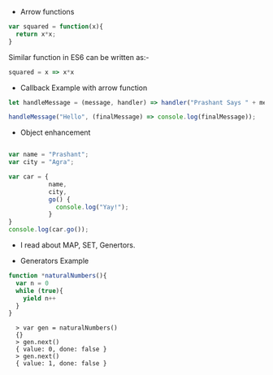 * Arrow functions

```Javascript
var squared = function(x){
  return x*x;
}
```
Similar function in ES6 can be written as:-

```Javascript
squared = x => x*x
```


* Callback Example with arrow function

```Javascript
let handleMessage = (message, handler) => handler("Prashant Says " + message);

handleMessage("Hello", (finalMessage) => console.log(finalMessage));
```

* Object enhancement

```Javascript

var name = "Prashant";
var city = "Agra";

var car = {
  		   name,
           city,
  		   go() {
             console.log("Yay!");
           }
}
console.log(car.go());
```


* I read about MAP, SET, Genertors.

* Generators Example

```Javascript
function *naturalNumbers(){
  var n = 0
  while (true){
    yield n++
  }
}
```

```
  > var gen = naturalNumbers()
  {}
  > gen.next()
  { value: 0, done: false }
  > gen.next()
  { value: 1, done: false }
```
